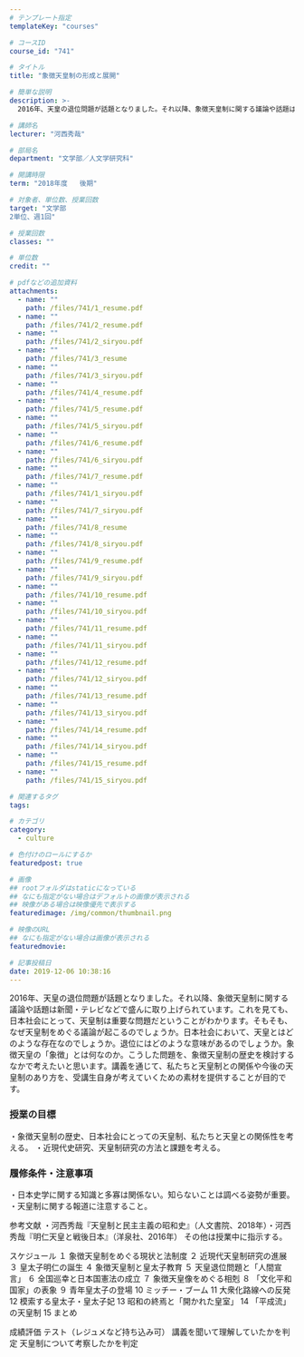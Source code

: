 ```yaml
---
# テンプレート指定
templateKey: "courses"

# コースID
course_id: "741"

# タイトル
title: "象徴天皇制の形成と展開"

# 簡単な説明
description: >-
  2016年、天皇の退位問題が話題となりました。それ以降、象徴天皇制に関する議論や話題は新聞・テレビなどで盛んに取り上げられています。これを見ても、日本社会にとって、天皇制は重要な問題だということがわか...

# 講師名
lecturer: "河西秀哉"

# 部局名
department: "文学部／人文学研究科"

# 開講時限
term: "2018年度	後期"

# 対象者、単位数、授業回数
target: "文学部
2単位、週1回"

# 授業回数
classes: ""

# 単位数
credit: ""

# pdfなどの追加資料
attachments: 
  - name: "" 
    path: /files/741/1_resume.pdf
  - name: "" 
    path: /files/741/2_resume.pdf
  - name: "" 
    path: /files/741/2_siryou.pdf
  - name: "" 
    path: /files/741/3_resume
  - name: "" 
    path: /files/741/3_siryou.pdf
  - name: "" 
    path: /files/741/4_resume.pdf
  - name: "" 
    path: /files/741/5_resume.pdf
  - name: "" 
    path: /files/741/5_siryou.pdf
  - name: "" 
    path: /files/741/6_resume.pdf
  - name: "" 
    path: /files/741/6_siryou.pdf
  - name: "" 
    path: /files/741/7_resume.pdf
  - name: "" 
    path: /files/741/1_siryou.pdf
  - name: "" 
    path: /files/741/7_siryou.pdf
  - name: "" 
    path: /files/741/8_resume
  - name: "" 
    path: /files/741/8_siryou.pdf
  - name: "" 
    path: /files/741/9_resume.pdf
  - name: "" 
    path: /files/741/9_siryou.pdf
  - name: "" 
    path: /files/741/10_resume.pdf
  - name: "" 
    path: /files/741/10_siryou.pdf
  - name: "" 
    path: /files/741/11_resume.pdf
  - name: "" 
    path: /files/741/11_siryou.pdf
  - name: "" 
    path: /files/741/12_resume.pdf
  - name: "" 
    path: /files/741/12_siryou.pdf
  - name: "" 
    path: /files/741/13_resume.pdf
  - name: "" 
    path: /files/741/13_siryou.pdf
  - name: "" 
    path: /files/741/14_resume.pdf
  - name: "" 
    path: /files/741/14_siryou.pdf
  - name: "" 
    path: /files/741/15_resume.pdf
  - name: "" 
    path: /files/741/15_siryou.pdf

# 関連するタグ
tags:

# カテゴリ
category:
  - culture

# 色付けのロールにするか
featuredpost: true

# 画像
## rootフォルダはstaticになっている
## なにも指定がない場合はデフォルトの画像が表示される
## 映像がある場合は映像優先で表示する
featuredimage: /img/common/thumbnail.png

# 映像のURL
## なにも指定がない場合は画像が表示される
featuredmovie: 

# 記事投稿日
date: 2019-12-06 10:38:16
---
```


2016年、天皇の退位問題が話題となりました。それ以降、象徴天皇制に関する議論や話題は新聞・テレビなどで盛んに取り上げられています。これを見ても、日本社会にとって、天皇制は重要な問題だということがわかります。そもそも、なぜ天皇制をめぐる議論が起こるのでしょうか。日本社会において、天皇とはどのような存在なのでしょうか。退位にはどのような意味があるのでしょうか。象徴天皇の「象徴」とは何なのか。こうした問題を、象徴天皇制の歴史を検討するなかで考えたいと思います。講義を通じて、私たちと天皇制との関係や今後の天皇制のあり方を、受講生自身が考えていくための素材を提供することが目的です。



### 授業の目標


・象徴天皇制の歴史、日本社会にとっての天皇制、私たちと天皇との関係性を考える。
・近現代史研究、天皇制研究の方法と課題を考える。



### 履修条件・注意事項

・日本史学に関する知識と多寡は関係ない。知らないことは調べる姿勢が重要。
・天皇制に関する報道に注意すること。

参考文献
・河西秀哉『天皇制と民主主義の昭和史』（人文書院、2018年）・河西秀哉『明仁天皇と戦後日本』（洋泉社、2016年）
その他は授業中に指示する。

スケジュール
１ 象徴天皇制をめぐる現状と法制度
２ 近現代天皇制研究の進展
３ 皇太子明仁の誕生
４ 象徴天皇制と皇太子教育
５ 天皇退位問題と「人間宣言」
６ 全国巡幸と日本国憲法の成立
７ 象徴天皇像をめぐる相剋
８ 「文化平和国家」の表象
９ 青年皇太子の登場
10 ミッチー・ブーム
11 大衆化路線への反発
12 模索する皇太子・皇太子妃
13 昭和の終焉と「開かれた皇室」
14 「平成流」の天皇制
15 まとめ

成績評価
テスト（レジュメなど持ち込み可）
講義を聞いて理解していたかを判定
天皇制について考察したかを判定









